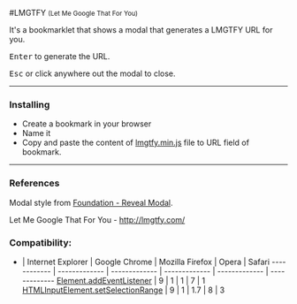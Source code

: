 #LMGTFY <small>(Let Me Google That For You)</small>

It's a bookmarklet that shows a modal that generates a LMGTFY URL for you.

<kbd>Enter</kbd> to generate the URL.

<kbd>Esc</kbd> or click anywhere out the modal to close.

---

### Installing

* Create a bookmark in your browser
* Name it
* Copy and paste the content of [lmgtfy.min.js](https://raw.githubusercontent.com/fernandosavio/bookmarklets/master/lmgtfy.com/lmgtfy.min.js) file to URL field of bookmark.


---

### References

Modal style from [Foundation - Reveal Modal](http://foundation.zurb.com/docs/components/reveal.html).

Let Me Google That For You - http://lmgtfy.com/



### Compatibility:

- | Internet Explorer | Google Chrome | Mozilla Firefox | Opera | Safari
------------ | ------------- | ------------- | ------------- | ------------- | ------------- 
[Element.addEventListener](https://developer.mozilla.org/pt-BR/docs/Web/API/Element.addEventListener#Browser_Compatibility) | 9 | 1 | 1 | 7 | 1
[HTMLInputElement.setSelectionRange](https://developer.mozilla.org/en-US/docs/Web/API/HTMLInputElement.setSelectionRange#Browser_compatibility) | 9 | 1 | 1.7 | 8 | 3

